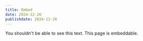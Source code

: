 ```yaml
---
title: Embed
date: 2024-12-26
publishdate: 2024-12-26
---
```

You shouldn't be able to see this text. This page is embeddable.
